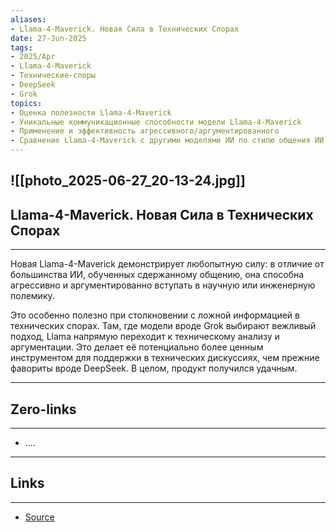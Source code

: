 ```yaml
---
aliases: 
- Llama-4-Maverick. Новая Сила в Технических Спорах 
date: 27-Jun-2025
tags:
- 2025/Apr
- Llama-4-Maverick
- Технические-споры
- DeepSeek
- Grok
topics:
- Оценка полезности Llama-4-Maverick
- Уникальные коммуникационные способности модели Llama-4-Maverick
- Применение и эффективность агрессивного/аргументированного 
- Сравнение Llama-4-Maverick с другими моделями ИИ по стилю общения ИИ в контексте технических и научных споров
---
```

![[photo_2025-06-27_20-13-24.jpg]]
-----
##  Llama-4-Maverick. Новая Сила в Технических Спорах 
-----
Новая Llama-4-Maverick демонстрирует любопытную силу: в отличие от большинства ИИ, обученных сдержанному общению, она способна агрессивно и аргументированно вступать в научную или инженерную полемику. 

Это особенно полезно при столкновении с ложной информацией в технических спорах. Там, где модели вроде Grok выбирают вежливый подход, Llama напрямую переходит к техническому анализу и аргументации. Это делает её потенциально более ценным инструментом для поддержки в технических дискуссиях, чем прежние фавориты вроде DeepSeek. В целом, продукт получился удачным.

---
## Zero-links
---
- ....

---
## Links
---
- [Source](https://t.me/turboproject/1571)
